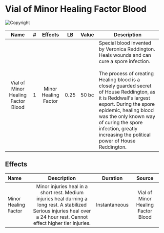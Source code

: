 # Vial of Minor Healing Factor Blood

![Copyright](./../VialOfMinorHealingBlood/VialOfHealingBlood.png)

|             Name             | # |    Effects    |  LB  | Value | Description                                                                                                                                                                                                                                                                                                                                                                                  |
| :---------------------------: | :-: | :----------: | :--: | :---: | -------------------------------------------------------------------------------------------------------------------------------------------------------------------------------------------------------------------------------------------------------------------------------------------------------------------------------------------------------------------------------------------- |
| Vial of Minor Healing Factor Blood | 1 | Minor Healing Factor | 0.25 | 50 bc | Special blood invented by Veronica Reddington. Heals wounds and can cure a spore infection.<br /><br />The process of creating Healing blood is a closely guarded secret of House Reddington, as it is Reddwall's largest export. During the spore epidemic, healing blood was the only known way of curing the spore infection, greatly increasing the political power of House Reddington. |

## Effects

| Name         |                                                                                   Description                                                                                   |   Duration   |            Source            |
| :----------- | :------------------------------------------------------------------------------------------------------------------------------------------------------------------------: | :-----------: | :---------------------------: |
| Minor Healing Factor | Minor injuries heal in a short rest. Medium injuries heal durning a long rest. A stabilized Serious injuries heal over a 24 hour rest. Cannot effect higher tier injuries. | Instantaneous | Vial of Minor Healing Factor Blood |
